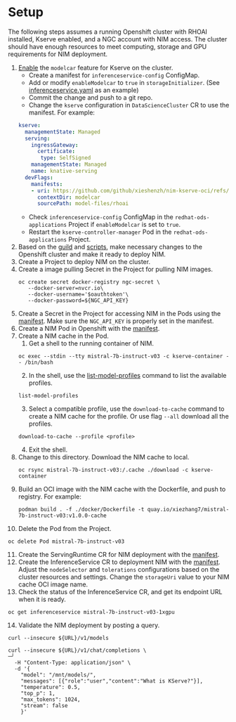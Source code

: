 # Setup

The following steps assumes a running Openshift cluster with RHOAI installed, Kserve enabled, and a NGC account with NIM access.
The cluster should have enough resources to meet computing, storage and GPU requirements for NIM deployment.

1. [Enable](https://kserve.github.io/website/latest/modelserving/storage/oci/#enabling-modelcars) the `modelcar` feature for Kserve on the cluster.
    - Create a manifest for `inferenceservice-config` ConfigMap.
    - Add or modify `enableModelcar` to `true` in `storageInitializer`. (See [inferenceservice.yaml](./rhoai/inferenceservice.yaml%20) as an example)
    - Commit the change and push to a git repo.
    - Change the `kserve` configuration in `DataScienceCluster` CR to use the manifest. For example:
   ```yaml
   kserve:
     managementState: Managed
     serving:
       ingressGateway:
         certificate:
          type: SelfSigned
       managementState: Managed
       name: knative-serving
     devFlags:
       manifests: 
       - uri: https://github.com/github/xieshenzh/nim-kserve-oci/refs/heads/main.tar.gz
         contextDir: modelcar
         sourcePath: model-files/rhoai
   ```
    - Check `inferenceservice-config` ConfigMap in the `redhat-ods-applications` Project if `enableModelcar` is set to `true`.
    - Restart the `kserve-controller-manager` Pod in the `redhat-ods-applications` Project.
2. Based on the [guild](https://github.com/NVIDIA/nim-deploy/blob/main/kserve/README.md) and [scripts](https://github.com/NVIDIA/nim-deploy/blob/main/kserve/scripts/README.md), make necessary changes to the Openshift cluster and make it ready to deploy NIM.
3. Create a Project to deploy NIM on the cluster.
4. Create a image pulling Secret in the Project for pulling NIM images.
   ```shell
   oc create secret docker-registry ngc-secret \
      --docker-server=nvcr.io\
      --docker-username='$oauthtoken'\
      --docker-password=${NGC_API_KEY}
   ```
5. Create a Secret in the Project for accessing NIM in the Pods using the [manifest](./kserve/nvidia-nim-secrets.yaml). Make sure the `NGC_API_KEY` is properly set in the manifest.
6. Create a NIM Pod in Openshift with the [manifest](./kserve/mistral-7b-instruct-v03.yaml).
7. Create a NIM cache in the Pod.
   1. Get a shell to the running container of NIM.
   ```shell
   oc exec --stdin --tty mistral-7b-instruct-v03 -c kserve-container -- /bin/bash
   ```
   2. In the shell, use the [list-model-profiles](https://docs.nvidia.com/nim/large-language-models/latest/getting-started.html#serving-models-from-local-assets) command to list the available profiles.
   ```shell
   list-model-profiles
   ```
   3. Select a compatible profile, use the `download-to-cache` command to create a NIM cache for the profile. Or use flag `--all` download all the profiles.
   ```shell
   download-to-cache --profile <profile>
   ```
   4. Exit the shell.
8. Change to this directory. Download the NIM cache to local.
   ```shell
   oc rsync mistral-7b-instruct-v03:/.cache ./download -c kserve-container
   ```
9. Build an OCI image with the NIM cache with the Dockerfile, and push to registry. For example:
   ```shell
   podman build . -f ./docker/Dockerfile -t quay.io/xiezhang7/mistral-7b-instruct-v03:v1.0.0-cache
   ```
10. Delete the Pod from the Project.
   ```shell
   oc delete Pod mistral-7b-instruct-v03
   ```
11. Create the ServingRuntime CR for NIM deployment with the [manifest](./kserve/mistral-7b-instruct-v03-1.0.0.yaml).
12. Create the InferenceService CR to deployment NIM with the [manifest](./kserve/mistral-7b-instruct-v03_1xgpu_1.0.0.yaml). Adjust the `nodeSelector` and `tolerations` configurations based on the cluster resources and settings. Change the `storageUri` value to your NIM cache OCI image name.
13. Check the status of the InferenceService CR, and get its endpoint URL when it is ready.
   ```shell
   oc get inferenceservice mistral-7b-instruct-v03-1xgpu
   ```
14. Validate the NIM deployment by posting a query.
   ```shell
   curl --insecure ${URL}/v1/models
   ```
   ```shell
   curl --insecure ${URL}/v1/chat/completions \                                                                 ─╯
     -H "Content-Type: application/json" \
     -d '{
       "model": "/mnt/models/",
       "messages": [{"role":"user","content":"What is KServe?"}],
       "temperature": 0.5,
       "top_p": 1,
       "max_tokens": 1024,
       "stream": false
       }'
   ```